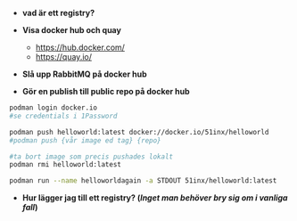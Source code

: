 * **vad är ett registry?**

* **Visa docker hub och quay**
    * https://hub.docker.com/
    * https://quay.io/

* **Slå upp RabbitMQ på docker hub**

* **Gör en publish till public repo på docker hub**

```bash 
podman login docker.io
#se credentials i 1Password
```

```bash
podman push helloworld:latest docker://docker.io/51inx/helloworld
#podman push {vår image ed tag} {repo}
```

```bash
#ta bort image som precis pushades lokalt
podman rmi helloworld:latest
```

```bash
podman run --name helloworldagain -a STDOUT 51inx/helloworld:latest
```

* **Hur lägger jag till ett registry? (***Inget man behöver bry sig om i vanliga fall***)**